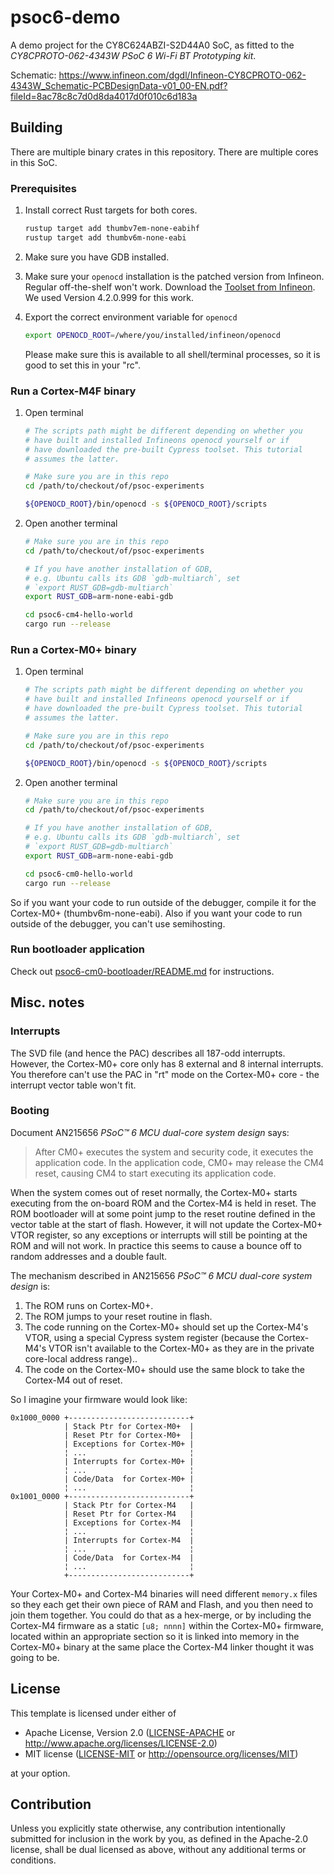 # psoc6-demo

A demo project for the CY8C624ABZI-S2D44A0 SoC, as fitted to the
*CY8CPROTO-062-4343W PSoC 6 Wi-Fi BT Prototyping kit*.

Schematic: <https://www.infineon.com/dgdl/Infineon-CY8CPROTO-062-4343W_Schematic-PCBDesignData-v01_00-EN.pdf?fileId=8ac78c8c7d0d8da4017d0f010c6d183a>

## Building

There are multiple binary crates in this repository.
There are multiple cores in this SoC.

### Prerequisites

1. Install correct Rust targets for both cores.

    ```sh
    rustup target add thumbv7em-none-eabihf
    rustup target add thumbv6m-none-eabi
    ```

2. Make sure you have GDB installed.
3. Make sure your `openocd` installation is the patched version from Infineon.
    Regular off-the-shelf won't work. Download the
    [Toolset from Infineon](https://softwaretools.infineon.com/tools/com.ifx.tb.tool.cypressprogrammer).
    We used Version 4.2.0.999 for this work.
4. Export the correct environment variable for `openocd`

    ```sh
    export OPENOCD_ROOT=/where/you/installed/infineon/openocd
    ```

    Please make sure this is available to all shell/terminal processes,
    so it is good to set this in your "rc".

### Run a Cortex-M4F binary

1. Open terminal

    ```sh
    # The scripts path might be different depending on whether you
    # have built and installed Infineons openocd yourself or if
    # have downloaded the pre-built Cypress toolset. This tutorial
    # assumes the latter.

    # Make sure you are in this repo
    cd /path/to/checkout/of/psoc-experiments

    ${OPENOCD_ROOT}/bin/openocd -s ${OPENOCD_ROOT}/scripts
    ```

2. Open another terminal

    ```sh
    # Make sure you are in this repo
    cd /path/to/checkout/of/psoc-experiments

    # If you have another installation of GDB,
    # e.g. Ubuntu calls its GDB `gdb-multiarch`, set
    # `export RUST_GDB=gdb-multiarch`
    export RUST_GDB=arm-none-eabi-gdb

    cd psoc6-cm4-hello-world
    cargo run --release
    ```

### Run a Cortex-M0+ binary

1. Open terminal

    ```sh
    # The scripts path might be different depending on whether you
    # have built and installed Infineons openocd yourself or if
    # have downloaded the pre-built Cypress toolset. This tutorial
    # assumes the latter.

    # Make sure you are in this repo
    cd /path/to/checkout/of/psoc-experiments

    ${OPENOCD_ROOT}/bin/openocd -s ${OPENOCD_ROOT}/scripts
    ```

2. Open another terminal
  
    ```sh
    # Make sure you are in this repo
    cd /path/to/checkout/of/psoc-experiments

    # If you have another installation of GDB,
    # e.g. Ubuntu calls its GDB `gdb-multiarch`, set
    # `export RUST_GDB=gdb-multiarch`
    export RUST_GDB=arm-none-eabi-gdb

    cd psoc6-cm0-hello-world
    cargo run --release
    ```

So if you want your code to run outside of the debugger, compile it for the
Cortex-M0+ (thumbv6m-none-eabi). Also if you want your code to run outside of
the debugger, you can't use semihosting.

### Run bootloader application

Check out [psoc6-cm0-bootloader/README.md](./psoc6-cm0-bootloader/README.md)
for instructions.

## Misc. notes

### Interrupts

The SVD file (and hence the PAC) describes all 187-odd interrupts. However, the
Cortex-M0+ core only has 8 external and 8 internal interrupts. You therefore
can't use the PAC in "rt" mode on the Cortex-M0+ core - the interrupt vector
table won't fit.

### Booting

Document AN215656 *PSoC™ 6 MCU dual-core system design* says:

> After CM0+ executes the system and security code, it executes the application
> code. In the application code, CM0+ may release the CM4 reset, causing CM4 to
> start executing its application code.

When the system comes out of reset normally, the Cortex-M0+ starts executing
from the on-board ROM and the Cortex-M4 is held in reset. The ROM bootloader
will at some point jump to the reset routine defined in the vector table at the
start of flash. However, it will not update the Cortex-M0+ VTOR register, so any
exceptions or interrupts will still be pointing at the ROM and will not work. In
practice this seems to cause a bounce off to random addresses and a double
fault.

The mechanism described in AN215656 *PSoC™ 6 MCU dual-core system design* is:

1. The ROM runs on Cortex-M0+.
2. The ROM jumps to your reset routine in flash.
3. The code running on the Cortex-M0+ should set up the Cortex-M4's VTOR, using
   a special Cypress system register (because the Cortex-M4's VTOR isn't
   available to the Cortex-M0+ as they are in the private core-local address
   range)..
4. The code on the Cortex-M0+ should use the same block to take the Cortex-M4 out of reset.

So I imagine your firmware would look like:

```text
0x1000_0000 +---------------------------+
            | Stack Ptr for Cortex-M0+  |
            | Reset Ptr for Cortex-M0+  |
            | Exceptions for Cortex-M0+ |
            ¦ ...                       ¦
            | Interrupts for Cortex-M0+ |
            ¦ ...                       ¦
            | Code/Data  for Cortex-M0+ |
            ¦ ...                       ¦
0x1001_0000 +---------------------------+
            | Stack Ptr for Cortex-M4   |
            | Reset Ptr for Cortex-M4   |
            | Exceptions for Cortex-M4  |
            ¦ ...                       ¦
            | Interrupts for Cortex-M4  |
            ¦ ...                       ¦
            | Code/Data  for Cortex-M4  |
            ¦ ...                       ¦
            +---------------------------+
```

Your Cortex-M0+ and Cortex-M4 binaries will need different `memory.x` files so
they each get their own piece of RAM and Flash, and you then need to join them
together. You could do that as a hex-merge, or by including the Cortex-M4
firmware as a static `[u8; nnnn]` within the Cortex-M0+ firmware, located within
an appropriate section so it is linked into memory in the Cortex-M0+ binary at
the same place the Cortex-M4 linker thought it was going to be.

## License

This template is licensed under either of

- Apache License, Version 2.0 ([LICENSE-APACHE](LICENSE-APACHE) or
  <http://www.apache.org/licenses/LICENSE-2.0>)
- MIT license ([LICENSE-MIT](LICENSE-MIT) or http://opensource.org/licenses/MIT)

at your option.

## Contribution

Unless you explicitly state otherwise, any contribution intentionally submitted
for inclusion in the work by you, as defined in the Apache-2.0 license, shall be
dual licensed as above, without any additional terms or conditions.
